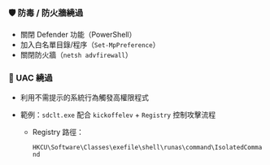 ### 🛡️ 防毒 / 防火牆繞過

- 關閉 Defender 功能（PowerShell）
- 加入白名單目錄/程序（`Set-MpPreference`）
- 關閉防火牆（`netsh advfirewall`）

### 🧬 UAC 繞過

- 利用不需提示的系統行為觸發高權限程式
    
- 範例：`sdclt.exe` 配合 `kickoffelev` + `Registry` 控制攻擊流程
    
    - Registry 路徑：
        
        `HKCU\Software\Classes\exefile\shell\runas\command\IsolatedCommand`